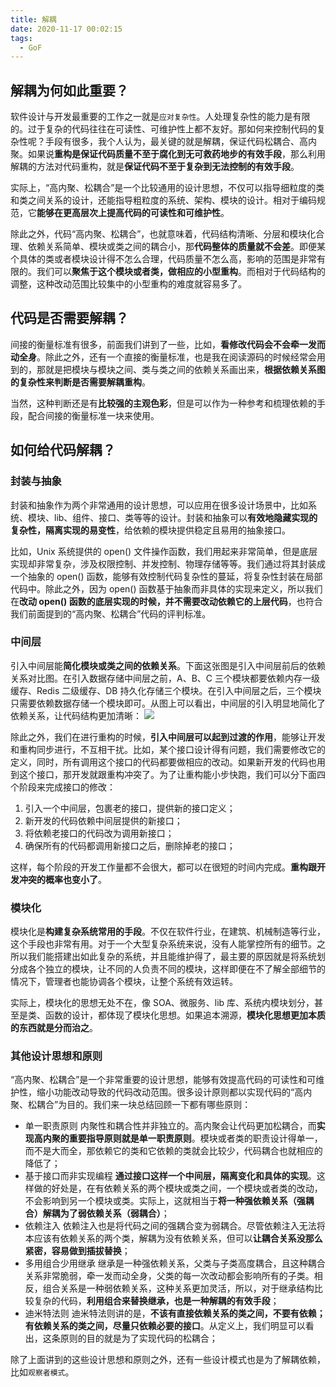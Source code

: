 ```yaml
---
title: 解耦
date: 2020-11-17 00:02:15
tags:
  - GoF
---
```

## 解耦为何如此重要？
软件设计与开发最重要的工作之一就是`应对复杂性`。人处理复杂性的能力是有限的。过于复杂的代码往往在可读性、可维护性上都不友好。那如何来控制代码的复杂性呢？手段有很多，我个人认为，最关键的就是解耦，保证代码松耦合、高内聚。如果说**重构是保证代码质量不至于腐化到无可救药地步的有效手段**，那么利用解耦的方法对代码重构，就是**保证代码不至于复杂到无法控制的有效手段**。

实际上，“高内聚、松耦合”是一个比较通用的设计思想，不仅可以指导细粒度的类和类之间关系的设计，还能指导粗粒度的系统、架构、模块的设计。相对于编码规范，它**能够在更高层次上提高代码的可读性和可维护性**。

除此之外，代码“高内聚、松耦合”，也就意味着，代码结构清晰、分层和模块化合理、依赖关系简单、模块或类之间的耦合小，那**代码整体的质量就不会差**。即便某个具体的类或者模块设计得不怎么合理，代码质量不怎么高，影响的范围是非常有限的。我们可以**聚焦于这个模块或者类，做相应的小型重构**。而相对于代码结构的调整，这种改动范围比较集中的小型重构的难度就容易多了。

## 代码是否需要解耦？
间接的衡量标准有很多，前面我们讲到了一些，比如，**看修改代码会不会牵一发而动全身**。除此之外，还有一个直接的衡量标准，也是我在阅读源码的时候经常会用到的，那就是把模块与模块之间、类与类之间的依赖关系画出来，**根据依赖关系图的复杂性来判断是否需要解耦重构**。

当然，这种判断还是有**比较强的主观色彩**，但是可以作为一种参考和梳理依赖的手段，配合间接的衡量标准一块来使用。
<!--more-->

## 如何给代码解耦？
### 封装与抽象
封装和抽象作为两个非常通用的设计思想，可以应用在很多设计场景中，比如系统、模块、lib、组件、接口、类等等的设计。封装和抽象可以**有效地隐藏实现的复杂性，隔离实现的易变性**，给依赖的模块提供稳定且易用的抽象接口。

比如，Unix 系统提供的 open() 文件操作函数，我们用起来非常简单，但是底层实现却非常复杂，涉及权限控制、并发控制、物理存储等等。我们通过将其封装成一个抽象的 open() 函数，能够有效控制代码复杂性的蔓延，将复杂性封装在局部代码中。除此之外，因为 open() 函数基于抽象而非具体的实现来定义，所以我们在**改动 open() 函数的底层实现的时候，并不需要改动依赖它的上层代码**，也符合我们前面提到的“高内聚、松耦合”代码的评判标准。

### 中间层
引入中间层能**简化模块或类之间的依赖关系**。下面这张图是引入中间层前后的依赖关系对比图。在引入数据存储中间层之前，A、B、C 三个模块都要依赖内存一级缓存、Redis 二级缓存、DB 持久化存储三个模块。在引入中间层之后，三个模块只需要依赖数据存储一个模块即可。从图上可以看出，中间层的引入明显地简化了依赖关系，让代码结构更加清晰：
![](https://raw.githubusercontent.com/umarellyh/mPOST/master/GoF/01.png)

除此之外，我们在进行重构的时候，**引入中间层可以起到过渡的作用**，能够让开发和重构同步进行，不互相干扰。比如，某个接口设计得有问题，我们需要修改它的定义，同时，所有调用这个接口的代码都要做相应的改动。如果新开发的代码也用到这个接口，那开发就跟重构冲突了。为了让重构能小步快跑，我们可以分下面四个阶段来完成接口的修改：
1. 引入一个中间层，包裹老的接口，提供新的接口定义；
2. 新开发的代码依赖中间层提供的新接口；
3. 将依赖老接口的代码改为调用新接口；
4. 确保所有的代码都调用新接口之后，删除掉老的接口；

这样，每个阶段的开发工作量都不会很大，都可以在很短的时间内完成。**重构跟开发冲突的概率也变小了**。

### 模块化
模块化是**构建复杂系统常用的手段**。不仅在软件行业，在建筑、机械制造等行业，这个手段也非常有用。对于一个大型复杂系统来说，没有人能掌控所有的细节。之所以我们能搭建出如此复杂的系统，并且能维护得了，最主要的原因就是将系统划分成各个独立的模块，让不同的人负责不同的模块，这样即便在不了解全部细节的情况下，管理者也能协调各个模块，让整个系统有效运转。

实际上，模块化的思想无处不在，像 SOA、微服务、lib 库、系统内模块划分，甚至是类、函数的设计，都体现了模块化思想。如果追本溯源，**模块化思想更加本质的东西就是分而治之**。

### 其他设计思想和原则
“高内聚、松耦合”是一个非常重要的设计思想，能够有效提高代码的可读性和可维护性，缩小功能改动导致的代码改动范围。很多设计原则都以实现代码的“高内聚、松耦合”为目的。我们来一块总结回顾一下都有哪些原则：
- 单一职责原则
内聚性和耦合性并非独立的。高内聚会让代码更加松耦合，而**实现高内聚的重要指导原则就是单一职责原则**。模块或者类的职责设计得单一，而不是大而全，那依赖它的类和它依赖的类就会比较少，代码耦合也就相应的降低了；
- 基于接口而非实现编程
  **通过接口这样一个中间层，隔离变化和具体的实现**。这样做的好处是，在有依赖关系的两个模块或类之间，一个模块或者类的改动，不会影响到另一个模块或类。实际上，这就相当于**将一种强依赖关系（强耦合）解耦为了弱依赖关系（弱耦合）**；
- 依赖注入
依赖注入也是将代码之间的强耦合变为弱耦合。尽管依赖注入无法将本应该有依赖关系的两个类，解耦为没有依赖关系，但可以**让耦合关系没那么紧密，容易做到插拔替换**；
- 多用组合少用继承
继承是一种强依赖关系，父类与子类高度耦合，且这种耦合关系非常脆弱，牵一发而动全身，父类的每一次改动都会影响所有的子类。相反，组合关系是一种弱依赖关系，这种关系更加灵活，所以，对于继承结构比较复杂的代码，**利用组合来替换继承，也是一种解耦的有效手段**；
- 迪米特法则
迪米特法则讲的是，**不该有直接依赖关系的类之间，不要有依赖；有依赖关系的类之间，尽量只依赖必要的接口**。从定义上，我们明显可以看出，这条原则的目的就是为了实现代码的松耦合；

除了上面讲到的这些设计思想和原则之外，还有一些设计模式也是为了解耦依赖，比如`观察者模式`。
